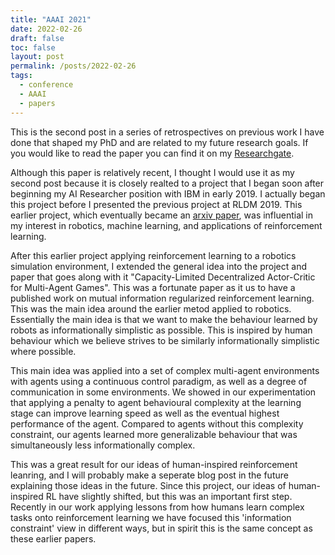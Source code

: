 ```yaml
---
title: "AAAI 2021"
date: 2022-02-26
draft: false
toc: false
layout: post
permalink: /posts/2022-02-26
tags:
  - conference
  - AAAI
  - papers
---
```


This is the second post in a series of retrospectives on previous work I have done that shaped my PhD and are related to my future research goals. If you would like to read the paper you can find it on my [Researchgate](https://www.researchgate.net/publication/354551984_Capacity-Limited_Decentralized_Actor-Critic_for_Multi-Agent_Games). 

Although this paper is relatively recent, I thought I would use it as my second post because it is closely realted to a project that I began soon after beginning my AI Researcher position with IBM in early 2019. I actually began this project before I presented the previous project at RLDM 2019. This earlier project, which eventually became an [arxiv paper](https://www.researchgate.net/publication/349345269_Consolidation_via_Policy_Information_Regularization_in_Deep_RL_for_Multi-Agent_Games), was influential in my interest in robotics, machine learning, and applications of reinforcement learning. 

After this earlier project applying reinforcement learning to a robotics simulation environment, I extended the general idea into the project and paper that goes along with it "Capacity-Limited Decentralized Actor-Critic for Multi-Agent Games". This was a fortunate paper as it us to have a published work on mutual information regularized reinforcement learning. This was the main idea around the earlier metod applied to robotics. Essentially the main idea is that we want to make the behaviour learned by robots as informationally simplistic as possible. This is inspired by human behaviour which we believe strives to be similarly informationally simplistic where possible. 

This main idea was applied into a set of complex multi-agent environments with agents using a continuous control paradigm, as well as a degree of communication in some environments. We showed in our experimentation that applying a penalty to agent behavioural complexity at the learning stage can improve learning speed as well as the eventual highest performance of the agent. Compared to agents without this complexity constraint, our agents learned more generalizable behaviour that was simultaneously less informationally complex. 

This was a great result for our ideas of human-inspired reinforcement leanring, and I will probably make a seperate blog post in the future explaining those ideas in the future. Since this project, our ideas of human-inspired RL have slightly shifted, but this was an important first step. Recently in our work applying lessons from how humans learn complex tasks onto reinforcement learning we have focused this 'information constraint' view in different ways, but in spirit this is the same concept as these earlier papers. 